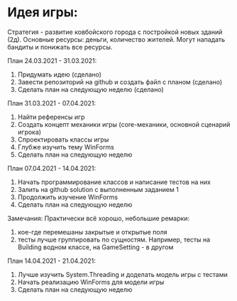 # Идея игры:
Стратегия - развитие ковбойского города с постройкой новых зданий (2д). Основные ресурсы: деньги, количество жителей. Могут нападать бандиты и понижать все ресурсы.

План 24.03.2021 - 31.03.2021:
  1. Придумать идею (сделано)
  2. Завести репозиторий на github и создать файл с планом (сделано)
  3. Сделать план на следующую неделю (сделано)

План 31.03.2021 - 07.04.2021:
  1. Найти референсы игр
  2. Создать концепт механики игры (core-механики, основной сценарий игрока)
  3. Спроектировать классы игры
  4. Глубже изучить тему WinForms
  5. Сделать план на следующую неделю
 

План 07.04.2021 - 14.04.2021:
  1. Начать программирование классов и написание тестов на них
  2. Залить на github solution с выполненным заданием 1
  3. Продолжить изучение WinForms
  4. Сделать план на следующую неделю

Замечания:
  Практически всё хорошо, небольшие ремарки:
  1. кое-где перемешаны закрытые и открытые поля
  2. тесты лучше группировать по сущностям. Например, тесты на Building  водном классе, на GameSetting - в другом
  

План 14.04.2021 - 21.04.2021:
  1. Лучше изучить System.Threading и доделать модель игры с тестами
  2. Начать реализацию WinForms для модели игры
  3. Сделать план на следующую неделю
